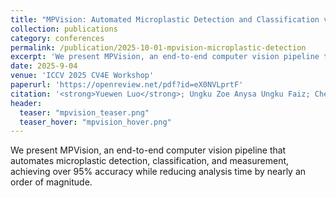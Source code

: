 ```yaml
---
title: "MPVision: Automated Microplastic Detection and Classification via Computer Vision"
collection: publications
category: conferences
permalink: /publication/2025-10-01-mpvision-microplastic-detection
excerpt: 'We present MPVision, an end-to-end computer vision pipeline that automates microplastic detection, classification, and measurement, achieving over 95% accuracy while reducing analysis time by nearly an order of magnitude.'
date: 2025-9-04
venue: 'ICCV 2025 CV4E Workshop'
paperurl: 'https://openreview.net/pdf?id=eX0NVLprtF'
citation: '<strong>Yuewen Luo</strong>; Ungku Zoe Anysa Ungku Faiz; Chelsea Rochman; Florian Shkurti'
header:
  teaser: "mpvision_teaser.png"
  teaser_hover: "mpvision_hover.png"
---
```

We present MPVision, an end-to-end computer vision pipeline that automates microplastic detection, classification, and measurement, achieving over 95% accuracy while reducing analysis time by nearly an order of magnitude.
